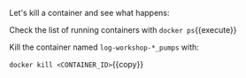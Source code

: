 Let's kill a container and see what happens:

Check the list of running containers with `docker ps`{{execute}}

Kill the container named `log-workshop-*_pumps` with:

`docker kill <CONTAINER_ID>`{{copy}}
